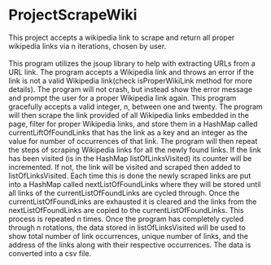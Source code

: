 # ProjectScrapeWiki
This project accepts a wikipedia link to scrape and return all proper wikipedia links via n iterations, chosen by user.\
\
This program utilizes the jsoup library to help with extracting URLs from a URL link. The program accepts a Wikipedia
link and throws an error if the link is not a valid Wikipedia link(check isProperWikiLink method for more details).
The program will not crash, but instead show the error message and prompt the user for a proper Wikipedia link again.
This program gracefully accepts a valid integer, n, between one and twenty. The program will then scrape the link
provided of all Wikipedia links embedded in the page, filter for proper Wikipedia links, and store them in a HashMap
called currentLiftOfFoundLinks that has the link as a key and an integer as the value for number of occurrences of
that link. The program will then repeat the steps of scraping Wikipedia links for all the newly found links. If the
link has been visited (is in the HashMap listOfLinksVisited) its counter will be incremented. If not, the link will
be visited and scraped then added to listOfLinksVisited. Each time this is done the newly scraped links are put into
a HashMap called nextListOfFoundLinks where they will be stored until all links of the currentListOfFoundLinks are
cycled through. Once the currentListOfFoundLinks are exhausted it is cleared and the links from the
nextListOfFoundLinks are copied to the currentListOfFoundLinks. This process is repeated n times. Once the program
has completely cycled through n rotations, the data stored in listOfLinksVisited will be used to show total number of
link occurrences, unique number of links, and the address of the links along with their respective occurrences. The
data is converted into a csv file.
